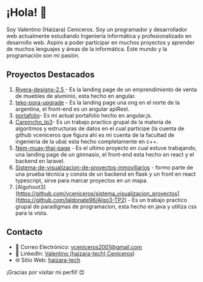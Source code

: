# ¡Hola! 👋

Soy Valentino (Haizara) Ceniceros. Soy un programador y desarrollador web actualmente estudiando Ingeniería Informática y profesionalizado en desarrollo web. Aspiro a poder participar en muchos proyectos y aprender de muchos lenguajes y áreas de la informática. Este mundo y la programación son mi pasión.

## Proyectos Destacados

1. [Rivera-designs-2.5 ](https://github.com/vceniceros/rivera-designs--current-page-) - Es la landing page de un emprendimiento de venta de muebles de aluminio, esta hecho en angular.
2. [teko-pora-upgrade](https://github.com/vceniceros/teko-pora-upgrade) - Es la landing page una ong en el norte de la argentina, el front-end es un angular apiRest.
3. [portafolio](https://github.com/vceniceros/portafolio)- Es mi actual portafolio hecho en angular.js.
4. [Carpincho_tp3](https://github.com/FS-Grimm/carpincho_TP3)- Es un trabajo practico grupal de la materia de algoritmos y estructuras de datos en el cual participe (la cuenta de github vceniceros que figura ahi es mi cuenta de la facultad de ingenieria de la uba) esta hecho completamente en c++.
5. [Nem-muay-thai-page](https://github.com/vceniceros/nem-muay-thai-dev) - Es el ultimo proyecto en cual estuve trabajando, una landing page de un gimnasio, el front-end esta hecho en react y el backend en laravel.
6. [Sistema-de-visualizacion-de-proyectos-inmoviliarios](https://github.com/vceniceros/sistema_visualizacion_proyectos) - formo parte de una prueba técnica y consta de un backend en flask y un front en react typescript, sirve para marcar proyectos en un mapa.
7. [Algohoot3](https://github.com/vceniceros/sistema_visualizacion_proyectos](https://github.com/laldonate96/Algo3-TP2) - Es un trabajo practico grupal de paradigmas de programacion, esta hecho en java y utiliza css para la vista.
## Contacto

- 📧 Correo Electrónico: vceniceros2001@gmail.com
- 💼 LinkedIn: [Valentino (haizara-tech) Ceniceros](https://www.linkedin.com/in/valentinoceniceros/))
- 🌐 Sitio Web: [haizara-tech](https://haizara-tech.com.ar)

¡Gracias por visitar mi perfil! 😊
